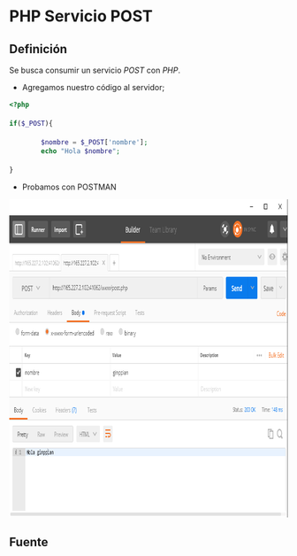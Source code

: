 PHP Servicio POST
=================

## Definición

<p align="justify">
	Se busca consumir un servicio <i>POST</i> con <i>PHP</i>.
</p>


* Agregamos nuestro código al servidor;

```php
<?php

if($_POST){

        $nombre = $_POST['nombre'];
        echo "Hola $nombre";

}
```

* Probamos con POSTMAN

<p align="center">
	<img src="https://github.com/ginppian/PHP-Servicio_POST/blob/master/imgs/img1.png" width="884" height="575">
</p>


## Fuente
